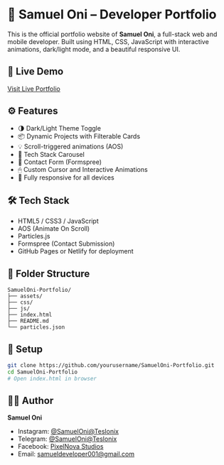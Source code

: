 # 💼 Samuel Oni – Developer Portfolio

This is the official portfolio website of **Samuel Oni**, a full-stack web and mobile developer. Built using HTML, CSS, JavaScript with interactive animations, dark/light mode, and a beautiful responsive UI.

## 🔗 Live Demo
[Visit Live Portfolio](https://your-site-url.com)

## ⚙️ Features

- 🌗 Dark/Light Theme Toggle
- 📦 Dynamic Projects with Filterable Cards
- 💡 Scroll-triggered animations (AOS)
- 🧠 Tech Stack Carousel
- 📩 Contact Form (Formspree)
- 🖱 Custom Cursor and Interactive Animations
- 📱 Fully responsive for all devices

## 🛠️ Tech Stack

- HTML5 / CSS3 / JavaScript
- AOS (Animate On Scroll)
- Particles.js
- Formspree (Contact Submission)
- GitHub Pages or Netlify for deployment

## 📂 Folder Structure

```
SamuelOni-Portfolio/
├── assets/
├── css/
├── js/
├── index.html
├── README.md
└── particles.json
```

## 🚀 Setup

```bash
git clone https://github.com/yourusername/SamuelOni-Portfolio.git
cd SamuelOni-Portfolio
# Open index.html in browser
```

## 🧑‍💻 Author

**Samuel Oni**  
- Instagram: [@SamuelOni@Teslonix](https://instagram.com/SamuelOni@Teslonix)  
- Telegram: [@SamuelOni@Teslonix](https://t.me/SamuelOni@Teslonix)  
- Facebook: [PixelNova Studios](https://facebook.com/PixelNovaStudios)  
- Email: samueldeveloper001@gmail.com
